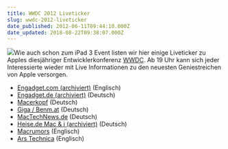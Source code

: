 ```yaml
---
title: WWDC 2012 Liveticker
slug: wwdc-2012-liveticker
date_published: 2012-06-11T09:44:10.000Z
date_updated: 2018-08-22T09:38:07.000Z
---
```


[![](//picdump.thafaker.de/2012/06/wwdc_2012-100x100.png)](__GHOST_URL__/apple-heute-ist-wwdc-tag/wwdc_2012-2/)Wie auch schon zum iPad 3 Event listen wir hier einige Liveticker zu Apples diesjähriger Entwicklerkonferenz [WWDC](__GHOST_URL__/apple-heute-ist-wwdc-tag/). Ab 19 Uhr kann sich jeder Interessierte wieder mit Live Informationen zu den neuesten Geniestreichen von Apple versorgen.

- [Engadget.com (archiviert)](http://web.archive.org/web/20120612044612/http://www.engadget.com/2012/06/11/apple-wwdc-2012-liveblog/) (Englisch)
- [Engadget.de (archiviert)](http://web.archive.org/web/20120613173757/http://de.engadget.com:80/2012/06/11/live-apple-keynote-in-san-francisco/) (Deutsch)
- [Macerkopf](http://www.macerkopf.de/2012/06/10/wwdc-2012-macerkopf-de-live-ticker-zur-keynote-geruechte-ios-6-macbook-pro-2012-und-mehr/) (Deutsch)
- [Giga / Benm.at](http://www.giga.de/events/wwdc/news/wwdc-2012-live-ticker-und-berichterstattung-vor-ort/) (Deutsch)
- [MacTechNews.de](http://www.mactechnews.de/news/index/Live-Ticker-zur-heutigen-WWDC-Keynote-153167.html) (Deutsch)
- [Heise.de Mac & i (archiviert)](http://web.archive.org/web/20120610055245/http://www.heise.de:80/mac-and-i/liveticker/) (Deutsch)
- [Macrumors](http://www.macrumors.com/2012/06/09/wwdc-2012-keynote-on-monday-june-11th-at-10am-pacific/) (Englisch)
- [Ars Technica](http://arstechnica.com/apple/2012/06/liveblog-wwdc-2012-keynote-at-10am-pdt-on-june-11/) (Englisch)

